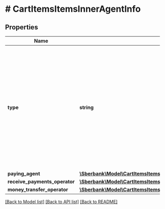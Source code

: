 # # CartItemsItemsInnerAgentInfo

## Properties

Name | Type | Description | Notes
------------ | ------------- | ------------- | -------------
**type** | **string** | __Тег ФФД 1222.__ Тип агента. Может принимать следующие значения:   * &#x60;bank_paying_agent&#x60; - Банковский платежный агент;   * &#x60;bank_paying_subagent&#x60; - Банковский платежный субагент;   * &#x60;paying_agent&#x60; - Платежный агент;   * &#x60;paying_subagent&#x60; - Платежный субагент;   * &#x60;attorney&#x60; - Поверенный;   * &#x60;commission_agent&#x60; - Комиссионер;   * &#x60;another&#x60; - Прочие типы агентов. |
**paying_agent** | [**\Sberbank\Model\CartItemsItemsInnerAgentInfoPayingAgent**](CartItemsItemsInnerAgentInfoPayingAgent.md) |  | [optional]
**receive_payments_operator** | [**\Sberbank\Model\CartItemsItemsInnerAgentInfoReceivePaymentsOperator**](CartItemsItemsInnerAgentInfoReceivePaymentsOperator.md) |  | [optional]
**money_transfer_operator** | [**\Sberbank\Model\CartItemsItemsInnerAgentInfoMoneyTransferOperator**](CartItemsItemsInnerAgentInfoMoneyTransferOperator.md) |  | [optional]

[[Back to Model list]](../../README.md#models) [[Back to API list]](../../README.md#endpoints) [[Back to README]](../../README.md)
